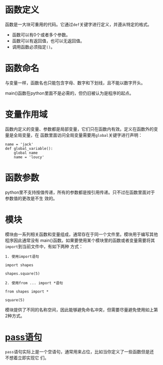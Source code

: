 # 函数定义

函数是一大块可重用的代码。它通过`def`关键字进行定义，并遵从特定的格式。

- 函数可以有0个或者多个参数。
- 函数可以有返回值，也可以无返回值。
- 调用函数必须指定`()`。

# 函数命名

与变量一样，函数名也只能包含字母、数字和下划线，且不能以数字开头。

main()函数在python里面不是必需的，但仍旧被认为是程序的起点。

# 变量作用域

函数内定义的变量、参数都是局部变量，它们只在函数内有效。定义在函数外的变量是全局变量，在
函数里面访问全局变量需要用`global`关键字进行声明：

```
name = 'jack'
def global_variable():
    global name
    name = 'loucy'
```

# 函数参数

python里不支持按值传递，所有的参数都是按引用传递。只不过在函数里面对于参数值的更改是不生
效的。

# 模块

模块由一系列相关函数和变量组成，通常存在于同一个文件里。模块用于编写其他程序因此通常没有
main()函数。如果要使用某个模块里的函数或者变量需要将其 `import`到当前文件中，有如下两种
方式：

`1. 使用import语句`

```
import shapes

shapes.square(5)
```

`2. 使用from ... import *语句`

```
from shapes import *

square(5)
```

模块提供了不同的名称空间，因此能够避免命名冲突，但需要尽量避免使用如上第2种方式。

# [pass语句](https://stackoverflow.com/questions/13886168/how-to-use-the-pass-statement-in-python)

`pass`语句实际上是一个空语句，通常用来占位，比如当你定义了一些函数但是还不想着立即实现它
们。
